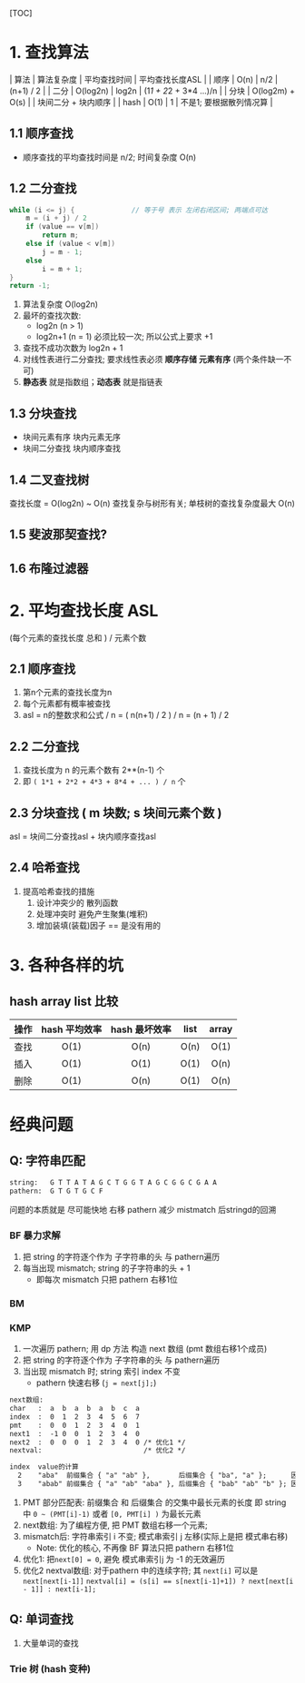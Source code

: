 [TOC]
# 1. 查找算法
| 算法 | 算法复杂度      | 平均查找时间 | 平均查找长度ASL         |
| 顺序 | O(n)            | n/2          | (n+1) / 2               |
| 二分 | O(log2n)        | log2n        | (1*1 + 2*2 + 3*4 ...)/n |
| 分块 | O(log2m) + O(s) |              | 块间二分 + 块内顺序     |
| hash | O(1)            | 1            | 不是1; 要根据散列情况算 |
## 1.1 顺序查找
+ 顺序查找的平均查找时间是 n/2; 时间复杂度 O(n)
## 1.2 二分查找
```c++
while (i <= j) {              // 等于号 表示 左闭右闭区间; 两端点可达
    m = (i + j) / 2
    if (value == v[m])
        return m;
    else if (value < v[m])
        j = m - 1;
    else
        i = m + 1;
}
return -1;
```

1. 算法复杂度 O(log2n)
2. 最坏的查找次数:
    + log2n    (n > 1)
    + log2n+1  (n = 1) 必须比较一次; 所以公式上要求 +1
3. 查找不成功次数为 log2n + 1 
4. 对线性表进行二分查找; 要求线性表必须 **顺序存储** **元素有序** (两个条件缺一不可)
5. **静态表** 就是指数组；**动态表** 就是指链表

## 1.3 分块查找
+ 块间元素有序 块内元素无序
+ 块间二分查找 块内顺序查找

## 1.4 二叉查找树
查找长度 = O(log2n) ~ O(n)
查找复杂与树形有关; 单枝树的查找复杂度最大 O(n)

## 1.5 斐波那契查找?

## 1.6 布隆过滤器

# 2. 平均查找长度 ASL
(每个元素的查找长度 总和 ) / 元素个数
## 2.1 顺序查找
1. 第n个元素的查找长度为n
2. 每个元素都有概率被查找
3. asl = n的整数求和公式 / n = ( n(n+1) / 2 ) / n = (n + 1) / 2

## 2.2 二分查找
1. 查找长度为 n 的元素个数有 2**(n-1) 个
2. 即 `( 1*1 + 2*2 + 4*3 + 8*4 + ... ) / n` 个

## 2.3 分块查找 ( m 块数; s 块间元素个数 )
asl = 块间二分查找asl + 块内顺序查找asl

## 2.4 哈希查找
1. 提高哈希查找的措施
    1. 设计冲突少的 散列函数
    2. 处理冲突时  避免产生聚集(堆积)
    3. 增加装填(装载)因子 == 是没有用的

# 3. 各种各样的坑
## hash array list 比较
| 操作 | hash 平均效率 | hash 最坏效率 | list | array | 
| :-:  | :-:           | :-:           | :-:  | :-:   |
| 查找 | O(1)          | O(n)          | O(n) | O(1)  |
| 插入 | O(1)          | O(1)          | O(1) | O(n)  |
| 删除 | O(1)          | O(n)          | O(1) | O(n)  |

# 经典问题
## Q: 字符串匹配
```txt
string:   G T T A T A G C T G G T A G C G G C G A A
pathern:  G T G T G C F
```
问题的本质就是 尽可能快地 右移 pathern
    减少 mistmatch 后stringd的回溯
### BF 暴力求解
1. 把 string 的字符逐个作为 子字符串的头 与 pathern遍历
2. 每当出现 mismatch; string 的子字符串的头 + 1
    + 即每次 mismatch 只把 pathern 右移1位
### BM
### KMP
1. 一次遍历 pathern; 用 dp 方法 构造 next 数组 (pmt 数组右移1个成员)
2. 把 string 的字符逐个作为 子字符串的头 与 pathern遍历
3. 当出现 mismatch 时; string 索引 index 不变
   + pathern 快速右移 (`j = next[j];`)
```txt
next数组:
char   :  a  b  a  b  a  b  c  a
index  :  0  1  2  3  4  5  6  7
pmt    :  0  0  1  2  3  4  0  1
next1  :  -1 0  0  1  2  3  4  0
next2  :  0  0  0  1  2  3  4  0 /* 优化1 */
nextval:                         /* 优化2 */

index  value的计算
  2    "aba"  前缀集合 { "a" "ab" },       后缀集合 { "ba", "a" };      因而值为 1
  3    "abab" 前缀集合 { "a" "ab" "aba" }, 后缀集合 { "bab" "ab" "b" }; 因而值为 2
```

1. PMT 部分匹配表: 前缀集合 和 后缀集合 的交集中最长元素的长度
   即 string 中 `0 ~ (PMT[i]-1)` 或者 `[0, PMT[i] )` 为最长元素
2. next数组: 为了编程方便, 把 PMT 数组右移一个元素;
3. mismatch后: 字符串索引 i 不变; 模式串索引 j 左移(实际上是把 模式串右移)
   + Note: 优化的核心, 不再像 BF 算法只把 pathern 右移1位
4. 优化1: 把`next[0] = 0`, 避免 模式串索引j 为 -1 的无效遍历
5. 优化2 nextval数组: 对于pathern 中的连续字符; 其 `next[i]` 可以是 `next[next[i-1]]`
    `nextval[i] = (s[i] == s[next[i-1]+1]) ? next[next[i - 1]] : next[i-1];`

## Q: 单词查找
1. 大量单词的查找 
### Trie 树 (hash 变种)
